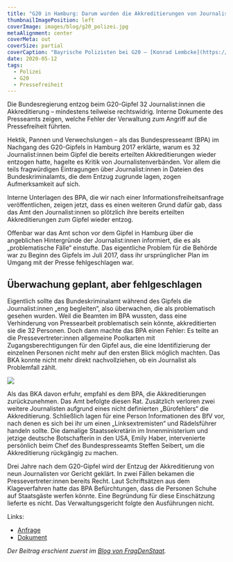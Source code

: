 ```yaml
---
title: "G20 in Hamburg: Darum wurden die Akkreditierungen von Journalisten:innen entzogen "
thumbnailImagePosition: left
coverImage: images/blog/g20_polizei.jpg
metaAlignment: center
coverMeta: out
coverSize: partial
coverCaption: "Bayrische Polizisten bei G20 – [Konrad Lembcke](https://www.flickr.com/photos/konradlembcke/35878792355/), [CC-BY-ND](https://creativecommons.org/licenses/by-nd/2.0/)"
date: 2020-05-12
tags:
  - Polizei
  - G20
  - Pressefreiheit
---
```


Die Bundesregierung entzog beim G20-Gipfel 32 Journalist:innen die Akkreditierung – mindestens teilweise rechtswidrig. Interne Dokumente des Presseamts zeigen, welche Fehler der Verwaltung zum Angriff auf die Pressefreiheit führten.

<!--more-->

Hektik, Pannen und Verwechslungen – als das Bundespresseamt (BPA) im Nachgang des G20-Gipfels in Hamburg 2017 erklärte, warum es 32 Journalist:innen beim Gipfel die bereits erteilten Akkreditierungen wieder entzogen hatte, hagelte es Kritik von Journalistenverbänden. Vor allem die teils fragwürdigen Eintragungen über Journalist:innen in Dateien des Bundeskriminalamts, die dem Entzug zugrunde lagen, zogen Aufmerksamkeit auf sich.

Interne Unterlagen des BPA, die wir nach einer Informationsfreiheitsanfrage veröffentlichen, zeigen jetzt, dass es einen weiteren Grund dafür gab, dass das Amt den Journalist:innen so plötzlich ihre bereits erteilten Akkreditierungen zum Gipfel wieder entzog.

Offenbar war das Amt schon vor dem Gipfel in Hamburg über die angeblichen Hintergründe der Journalist:innen informiert, die es als „problematische Fälle“ einstufte. Das eigentliche Problem für die Behörde war zu Beginn des Gipfels im Juli 2017, dass ihr ursprünglicher Plan im Umgang mit der Presse fehlgeschlagen war.

## Überwachung geplant, aber fehlgeschlagen

Eigentlich sollte das Bundeskriminalamt während des Gipfels die Journalist:innen „eng begleiten“, also überwachen, die als problematisch gesehen wurden. Weil die Beamten im BPA wussten, dass eine Verhinderung von Pressearbeit problematisch sein könnte, akkreditierten sie die 32 Personen. Doch dann machte das BPA einen Fehler: Es teilte an die Pressevertreter:innen allgemeine Poolkarten mit Zugangsberechtigungen für den Gipfel aus, die eine Identifizierung der einzelnen Personen nicht mehr auf den ersten Blick möglich machten. Das BKA konnte nicht mehr direkt nachvollziehen, ob ein Journalist als Problemfall zählt.

![](/images/blog/g20_auszug.png)


Als das BKA davon erfuhr, empfahl es dem BPA, die Akkreditierungen zurückzunehmen. Das Amt befolgte diesen Rat. Zusätzlich verloren zwei weitere Journalisten aufgrund eines nicht definierten „Bürofehlers“ die Akkreditierung. Schließlich lagen für eine Person Informationen des BfV vor, nach denen es sich bei ihr um einen „Linksextremisten“ und Rädelsführer handeln sollte. Die damalige Staatssekretärin im Innenministerium und jetzige deutsche Botschafterin in den USA, Emily Haber, intervenierte persönlich beim Chef des Bundespresseamts Steffen Seibert, um die Akkreditierung rückgängig zu machen.

Drei Jahre nach dem G20-Gipfel wird der Entzug der Akkreditierung von neun Journalisten vor Gericht geklärt. In zwei Fällen bekamen die Pressevertreter:innen bereits Recht. Laut Schriftsätzen aus dem Klageverfahren hatte das BPA Befürchtungen, dass die Personen Schuhe auf Staatsgäste werfen könnte. Eine Begründung für diese Einschätzung lieferte es nicht. Das Verwaltungsgericht folgte den Ausführungen nicht.


Links:

- [Anfrage](https://fragdenstaat.de/anfrage/umgang-mit-journalisteninnen-g20-hamburg-2017-1/)
- [Dokument](https://fragdenstaat.de/dokumente/4253/)

_Der Beitrag erschient zuerst im [Blog von FragDenStaat](https://fragdenstaat.de/blog/2020/05/12/g20-journalisten-presseausweis-akkreditierung/)._
